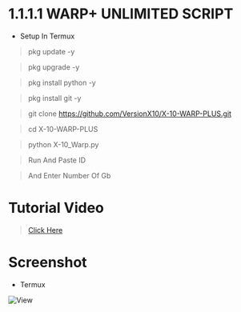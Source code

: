 
# 1.1.1.1 WARP+ UNLIMITED SCRIPT
* Setup In Termux

> pkg update -y

> pkg upgrade -y

> pkg install python -y

> pkg install git -y

> git clone https://github.com/VersionX10/X-10-WARP-PLUS.git

> cd X-10-WARP-PLUS

> python X-10_Warp.py


> Run And Paste ID

> And Enter Number Of Gb

# Tutorial Video

> [Click Here](https://t.me/)

# Screenshot

* Termux

![View](https://github.com/VersionX10/X-10-WARP-PLUS/1.1.1.1.png)
